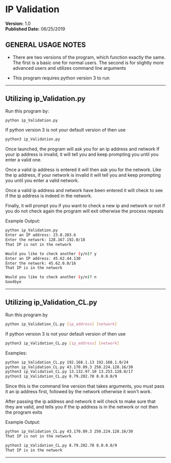 # IP Validation
**Version:** 1.0 <br />
**Published Date:** 06/25/2019

GENERAL USAGE NOTES
--------------------

- There are two versions of the program, which function exactly the same. 
  The first is a basic one for normal users. The second is for slightly
  more advanced users and utilizes command line arguments

- This program requires python version 3 to run

--------------------------------------------------------------------------

Utilizing ip_Validation.py
----------------------------

Run this program by:
```bash
python ip_Validation.py 
```
If python version 3 is not your default version of then use
```bash
python3 ip_Validation.py
```

Once launched, the program will ask you for an ip address and network
If your ip address is invalid, it will tell you and keep prompting you
until you enter a valid one.

Once a valid ip address is entered it will then ask you for the network.
Like the ip address, if your network is invalid it will tell you and keep
prompting you until you enter a valid network.

Once a valid ip address and network have been entered it will check to see
if the ip address is indeed in the network.

Finally, it will prompt you if you want to check a new ip and network or not
if you do not check again the program will exit otherwise the process 
repeats

Example Output:
```bash
python ip_Validation.py
Enter an IP address: 23.8.203.6
Enter the network: 128.167.192.0/18
That IP is not in the network

Would you like to check another (y/n)? y
Enter an IP address: 45.62.44.130
Enter the network: 45.62.0.0/16 
That IP is in the network

Would you like to check another (y/n)? n
Goodbye
```

---------------------------------------------------------------------------


Utilizing ip_Validation_CL.py
-----------------------------

Run this program by
```bash
python ip_Validation_CL.py [ip_address] [network] 
```
If python version 3 is not your default version of then use
```bash
python3 ip_Validation_CL.py [ip_address] [network]
```
Examples:
```bash
python ip_Validation_CL.py 192.168.1.13 192.168.1.0/24
python ip_Validation_CL.py 43.170.89.3 250.224.128.16/30
python3 ip_Validation_CL.py 13.132.97.10 13.253.128.0/17
python3 ip_Validation_CL.py 8.79.202.78 8.0.0.0/9
```


Since this is the command line version that takes arguments, you must pass it 
an ip address first, followed by the network otherwise it won't work.

After passing the ip address and network it will check to make sure that they
are valid, and tells you if the ip address is in the network or not then the
program exits

Example Output:
```bash
python ip_Validation_CL.py 43.170.89.3 250.224.128.16/30
That IP is not in the network

python3 ip_Validation_CL.py 8.79.202.78 8.0.0.0/9
That IP is in the network
```

-----------------------------------------------------------------------------
